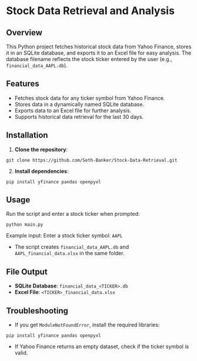 # Stock Data Retrieval and Analysis

## Overview
This Python project fetches historical stock data from Yahoo Finance, stores it in an SQLite database, and exports it to an Excel file for easy analysis. The database filename reflects the stock ticker entered by the user (e.g., `financial_data_AAPL.db`).

## Features
- Fetches stock data for any ticker symbol from Yahoo Finance.
- Stores data in a dynamically named SQLite database.
- Exports data to an Excel file for further analysis.
- Supports historical data retrieval for the last 30 days.

## Installation
1. **Clone the repository**:

```
git clone https://github.com/Seth-Banker/Stock-Data-Retrieval.git
```

2. **Install dependencies**:

```
pip install yfinance pandas openpyxl
```

## Usage
Run the script and enter a stock ticker when prompted:

```
python main.py
```

Example input:
Enter a stock ticker symbol: ```AAPL```
- The script creates `financial_data_AAPL.db` and `AAPL_financial_data.xlsx` in the same folder.

## File Output
- **SQLite Database**: `financial_data_<TICKER>.db`
- **Excel File**: `<TICKER>_financial_data.xlsx`

## Troubleshooting
- If you get `ModuleNotFoundError`, install the required libraries:

```
pip install yfinance pandas openpyxl
```

- If Yahoo Finance returns an empty dataset, check if the ticker symbol is valid.
